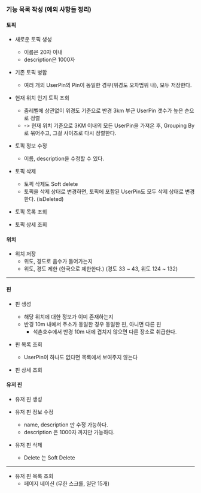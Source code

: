 ### 기능 목록 작성 (예외 사항들 정리)

#### 토픽

- 새로운 토픽 생성
    - 이름은 20자 이내
    - description은 1000자
- 기존 토픽 병합
    - 여러 개의 UserPin의 Pin이 동일한 경우(위경도 오차범위 내), 모두 저장한다.
- 현재 위치 인기 토픽 조회
    - 줌레벨에 상관없이 위경도 기준으로 반경 3km 부근 UserPin 갯수가 높은 순으로 정렬
    - -> 현재 위치 기준으로 3KM 이내의 모든 UserPin을 가져온 후, Grouping By로 묶어주고, 그걸 사이즈로 다시 정렬한다.


- 토픽 정보 수정
    - 이름, description을 수정할 수 있다.
- 토픽 삭제
    - 토픽 삭제도 Soft delete
    - 토픽을 삭제 상태로 변경하면, 토픽에 포함된 UserPin도 모두 삭제 상태로 변경한다. (isDeleted)
- 토픽 목록 조회
- 토픽 상세 조회

#### 위치

- 위치 저장
    - 위도, 경도로 음수가 들어가는지
    - 위도, 경도 제한 (한국으로 제한한다.) (경도 33 ~ 43, 위도 124 ~ 132)

--------

#### 핀

- 핀 생성
    - 해당 위치에 대한 정보가 이미 존재하는지
    - 반경 10m 내에서 주소가 동일한 경우 동일한 핀, 아니면 다른 핀
        - 석촌호수에서 반경 10m 내에 겹치지 않으면 다른 장소로 취급한다.

- 핀 목록 조회
    - UserPin이 하나도 없다면 목록에서 보여주지 않는다

- 핀 상세 조회

#### 유저 핀

- 유저 핀 생성

- 유저 핀 정보 수정
    - name, description 만 수정 가능하다.
    - description 은 1000자 까지만 가능하다.
- 유저 핀 삭제
    - Delete 는 Soft Delete

---

- 유저 핀 목록 조회
    - 페이지 네이션 (무한 스크롤, 일단 15개)

